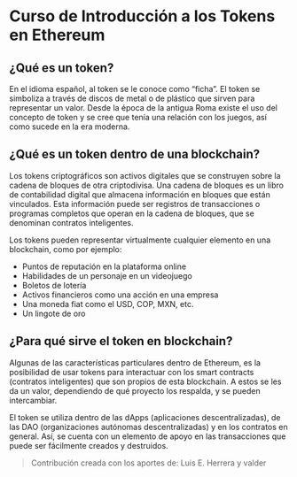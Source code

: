 # Curso de Introducción a los Tokens en Ethereum 

## ¿Qué es un token? 

En el idioma español, al token se le conoce como “ficha”. El token se simboliza a través de discos de metal o 
de plástico que sirven para representar un valor. Desde la época de la antigua Roma existe el uso del
concepto de token y se cree que tenía una relación con los juegos, así como sucede en la era moderna.

## ¿Qué es un token dentro de una blockchain?

Los tokens criptográficos son activos digitales que se construyen sobre la cadena de bloques de otra criptodivisa.
Una cadena de bloques es un libro de contabilidad digital que almacena información en bloques que están vinculados.
Esta información puede ser registros de transacciones o programas completos que operan en la cadena de bloques,
que se denominan contratos inteligentes.

Los tokens pueden representar virtualmente cualquier elemento en una blockchain, como por ejemplo:

- Puntos de reputación en la plataforma online
- Habilidades de un personaje en un videojuego
- Boletos de lotería
- Activos financieros como una acción en una empresa
- Una moneda fiat como el USD, COP, MXN, etc.
- Un lingote de oro

## ¿Para qué sirve el token en blockchain?

Algunas de las características particulares dentro de Ethereum, es la posibilidad de usar tokens para interactuar 
con los smart contracts (contratos inteligentes) que son propios de esta blockchain. A estos se les da un valor,
dependiendo de qué proyecto los respalda, y se pueden intercambiar.

El token se utiliza dentro de las dApps (aplicaciones descentralizadas),
de las DAO (organizaciones autónomas descentralizadas) y en los contratos en general.
Así, se cuenta con un elemento de apoyo en las transacciones que puede ser fácilmente creados y destruidos.

> Contribución creada con los aportes de: Luis E. Herrera y valder

